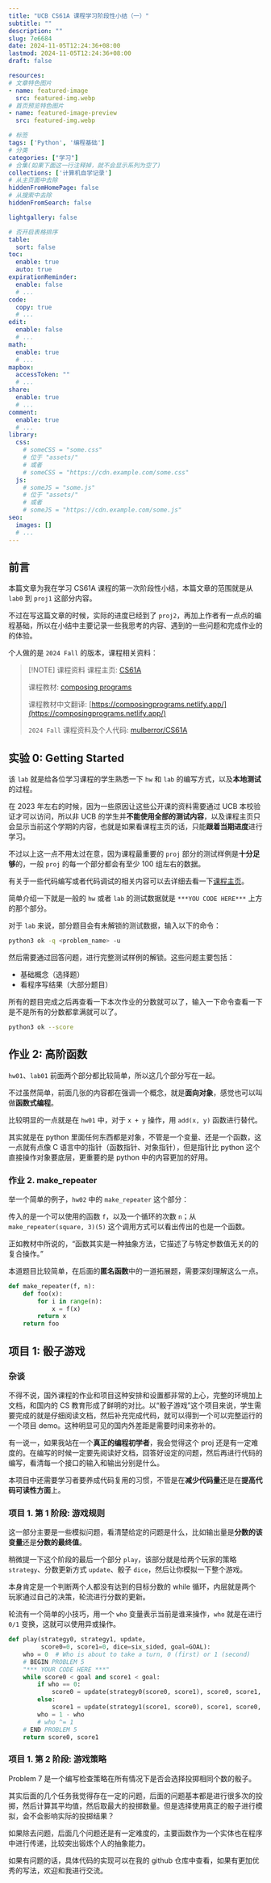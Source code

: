 ```yaml
---
title: "UCB CS61A 课程学习阶段性小结（一）"
subtitle: ""
description: ""
slug: 7e6684
date: 2024-11-05T12:24:36+08:00
lastmod: 2024-11-05T12:24:36+08:00
draft: false

resources:
# 文章特色图片
- name: featured-image
  src: featured-img.webp
# 首页预览特色图片
- name: featured-image-preview
  src: featured-img.webp

# 标签
tags: ['Python', '编程基础']
# 分类
categories: ["学习"]
# 合集(如果下面这一行注释掉，就不会显示系列为空了)
collections: ['计算机自学记录']
# 从主页面中去除
hiddenFromHomePage: false
# 从搜索中去除
hiddenFromSearch: false

lightgallery: false

# 否开启表格排序
table:
  sort: false
toc:
  enable: true
  auto: true
expirationReminder:
  enable: false
  # ...
code:
  copy: true
  # ...
edit:
  enable: false
  # ...
math:
  enable: true
  # ...
mapbox:
  accessToken: ""
  # ...
share:
  enable: true
  # ...
comment:
  enable: true
  # ...
library:
  css:
    # someCSS = "some.css"
    # 位于 "assets/"
    # 或者
    # someCSS = "https://cdn.example.com/some.css"
  js:
    # someJS = "some.js"
    # 位于 "assets/"
    # 或者
    # someJS = "https://cdn.example.com/some.js"
seo:
  images: []
  # ...
---
```

## 前言
本篇文章为我在学习 CS61A 课程的第一次阶段性小结，本篇文章的范围就是从 `lab0` 到 `proj1` 这部分内容。

不过在写这篇文章的时候，实际的进度已经到了 `proj2`，再加上作者有一点点的编程基础，所以在小结中主要记录一些我思考的内容、遇到的一些问题和完成作业的的体验。

<!--more-->
个人做的是 `2024 Fall` 的版本，课程相关资料：

> [!NOTE] 课程资料
> 课程主页: [CS61A](https://cs61a.org/)
> 
> 课程教材: [composing programs](https://www.composingprograms.com/)
> 
> 课程教材中文翻译: [https://composingprograms.netlify.app/](https://composingprograms.netlify.app/)
>
> `2024 Fall` 课程资料及个人代码: [mulberror/CS61A](https://github.com/mulberror/CS61A)

## 实验 0: Getting Started

该 `lab` 就是给各位学习课程的学生熟悉一下 `hw` 和 `lab` 的编写方式，以及**本地测试**的过程。

在 2023 年左右的时候，因为一些原因让这些公开课的资料需要通过 UCB 本校验证才可以访问，所以非 UCB 的学生并**不能使用全部的测试内容**，以及课程主页只会显示当前这个学期的内容，也就是如果看课程主页的话，只能**跟着当期进度**进行学习。

不过以上这一点不用太过在意，因为课程最重要的 `proj` 部分的测试样例是**十分足够**的，一般 `proj` 的每一个部分都会有至少 100 组左右的数据。

有关于一些代码编写或者代码调试的相关内容可以去详细去看一下[课程主页](https://cs61a.org/lab/lab00/)。

简单介绍一下就是一般的 `hw` 或者 `lab` 的测试数据就是 `***YOU CODE HERE***` 上方的那个部分。

对于 `lab` 来说，部分题目会有未解锁的测试数据，输入以下的命令：

```bash
python3 ok -q <problem_name> -u
```

然后需要通过回答问题，进行完整测试样例的解锁。这些问题主要包括：

- 基础概念（选择题）
- 看程序写结果（大部分题目）

所有的题目完成之后再查看一下本次作业的分数就可以了，输入一下命令查看一下是不是所有的分数都拿满就可以了。

```bash
python3 ok --score
```

## 作业 2: 高阶函数
`hw01`、`lab01` 前面两个部分都比较简单，所以这几个部分写在一起。

不过虽然简单，前面几张的内容都在强调一个概念，就是**面向对象**，感觉也可以叫做**函数式编程**。

比较明显的一点就是在 `hw01` 中，对于 `x + y` 操作，用 `add(x, y)` 函数进行替代。

其实就是在 python 里面任何东西都是对象，不管是一个变量、还是一个函数，这一点就有点像 C 语言中的指针（函数指针、对象指针），但是指针比 python 这个直接操作对象要底层，更重要的是 python 中的内容更加的好用。


### 作业 2. make_repeater
举一个简单的例子，`hw02` 中的 `make_repeater` 这个部分：

传入的是一个可以使用的函数 `f`，以及一个循环的次数 `n`；从 `make_repeater(square, 3)(5)` 这个调用方式可以看出传出的也是一个函数。

正如教材中所说的，“函数其实是一种抽象方法，它描述了与特定参数值无关的的复合操作。”

本道题目比较简单，在后面的**匿名函数**中的一道拓展题，需要深刻理解这么一点。

```python
def make_repeater(f, n):
    def foo(x):
        for i in range(n):
            x = f(x)
        return x
    return foo
```

## 项目 1: 骰子游戏
### 杂谈
不得不说，国外课程的作业和项目这种安排和设置都非常的上心，完整的环境加上文档，和国内的 CS 教育形成了鲜明的对比。以“骰子游戏”这个项目来说，学生需要完成的就是仔细阅读文档，然后补充完成代码，就可以得到一个可以完整运行的一个项目 demo。这种明显可见的国内外差距是需要时间来弥补的。

有一说一，如果我站在一个**真正的编程初学者**，我会觉得这个 proj 还是有一定难度的。在编写的时候一定要先阅读好文档，回答好设定的问题，然后再进行代码的编写，看清每一个接口的输入和输出分别是什么。

本项目中还需要学习者要养成代码复用的习惯，不管是在**减少代码量**还是在**提高代码可读性方面**上。

### 项目 1. 第 1 阶段: 游戏规则
这一部分主要是一些模拟问题，看清楚给定的问题是什么，比如输出量是**分数的该变量**还是**分数的最终值**。

稍微提一下这个阶段的最后一个部分 `play`，该部分就是给两个玩家的策略 `strategy`、分数更新方式 `update`、骰子 `dice`，然后让你模拟一下整个游戏。

本身肯定是一个判断两个人都没有达到的目标分数的 while 循环，内层就是两个玩家通过自己的决策，轮流进行分数的更新。

轮流有一个简单的小技巧，用一个 `who` 变量表示当前是谁来操作，`who` 就是在进行 `0/1` 变换，这就可以使用异或操作。

```python
def play(strategy0, strategy1, update,
         score0=0, score1=0, dice=six_sided, goal=GOAL):
    who = 0  # Who is about to take a turn, 0 (first) or 1 (second)
    # BEGIN PROBLEM 5
    "*** YOUR CODE HERE ***"
    while score0 < goal and score1 < goal:
        if who == 0:
            score0 = update(strategy0(score0, score1), score0, score1, dice)
        else:
            score1 = update(strategy1(score1, score0), score1, score0, dice)
        who = 1 - who
        # who ^= 1
    # END PROBLEM 5
    return score0, score1
```

### 项目 1. 第 2 阶段: 游戏策略
Problem 7 是一个编写检查策略在所有情况下是否会选择投掷相同个数的骰子。

其实后面的几个任务我觉得存在一定的问题，后面的问题基本都是进行很多次的投掷，然后计算其平均值，然后取最大的投掷数量。但是选择使用真正的骰子进行模拟，会不会影响实际的投掷结果？

如果除去问题，后面几个问题还是有一定难度的，主要函数作为一个实体也在程序中进行传递，比较突出锻炼个人的抽象能力。

如果有问题的话，具体代码的实现可以在我的 github 仓库中查看，如果有更加优秀的写法，欢迎和我进行交流。